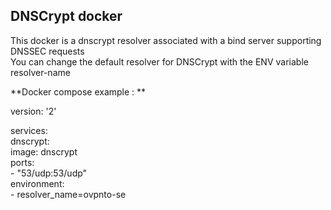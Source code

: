 ## DNSCrypt docker
This docker is a dnscrypt resolver associated with a bind server supporting DNSSEC requests  
You can change the default resolver for DNSCrypt with the ENV variable resolver-name

**Docker compose example : ** 

version: '2'  
  
services:  
dnscrypt:   
       image: dnscrypt  
        ports:  
            - "53/udp:53/udp"  
        environment:  
            - resolver_name=ovpnto-se  

